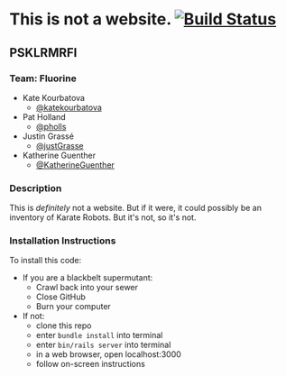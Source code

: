 # This is not a website. [![Build Status](https://travis-ci.org/pholls/fluorine-psklrmrfi.svg?branch=master)](https://travis-ci.org/pholls/fluorine-psklrmrfi)

## PSKLRMRFI

### Team: Fluorine

* Kate Kourbatova
    * [@katekourbatova](https://github.com/katekourbatova)
* Pat Holland
    * [@pholls](https://github.com/pholls)
* Justin Grassé
    * [@justGrasse](https://github.com/justGrasse)
* Katherine Guenther
    * [@KatherineGuenther](https://github.com/KatherineGuenther)

### Description

This is *definitely* not a website. But if it were, it could possibly be an
inventory of Karate Robots. But it's not, so it's not.

### Installation Instructions

To install this code:
* If you are a blackbelt supermutant:
    * Crawl back into your sewer
    * Close GitHub
    * Burn your computer
* If not:
    * clone this repo
    * enter `bundle install` into terminal
    * enter `bin/rails server` into terminal
    * in a web browser, open localhost:3000
    * follow on-screen instructions
